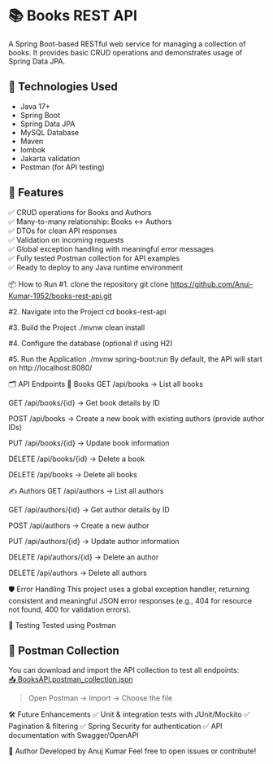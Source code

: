 # 📚 Books REST API 

A Spring Boot-based RESTful web service for managing a collection of books. It provides basic CRUD operations and demonstrates usage of Spring Data JPA.

## 🔧 Technologies Used
- Java 17+
- Spring Boot
- Spring Data JPA
- MySQL Database
- Maven
- lombok
- Jakarta validation
- Postman (for API testing)

## 🚀 Features
✅ CRUD operations for Books and Authors  
✅ Many-to-many relationship: Books ↔ Authors  
✅ DTOs for clean API responses  
✅ Validation on incoming requests  
✅ Global exception handling with meaningful error messages  
✅ Fully tested Postman collection for API examples  
✅ Ready to deploy to any Java runtime environment

📦 How to Run
#1. clone the repository
git clone https://github.com/Anuj-Kumar-1952/books-rest-api.git

#2. Navigate into the Project
cd books-rest-api

#3. Build the Project
./mvnw clean install

#4. Configure the database (optional if using H2)

#5. Run the Application
./mvnw spring-boot:run
By default, the API will start on http://localhost:8080/

🗂️ API Endpoints
📖 Books
GET /api/books → List all books

GET /api/books/{id} → Get book details by ID

POST /api/books → Create a new book with existing authors (provide author IDs)

PUT /api/books/{id} → Update book information

DELETE /api/books/{id} → Delete a book

DELETE /api/books → Delete all books

✍️ Authors
GET /api/authors → List all authors

GET /api/authors/{id} → Get author details by ID

POST /api/authors → Create a new author

PUT /api/authors/{id} → Update author information

DELETE /api/authors/{id} → Delete an author

DELETE /api/authors → Delete all authors

🛡️ Error Handling
This project uses a global exception handler, returning consistent and meaningful JSON error responses (e.g., 404 for resource not found, 400 for validation errors).

🧪 Testing
Tested using Postman
## 📩 Postman Collection
You can download and import the API collection to test all endpoints:  
[📥 BooksAPI.postman_collection.json](BooksAPI.postman_collection.json)
> Open Postman → Import → Choose the file

🛠️ Future Enhancements
✅ Unit & integration tests with JUnit/Mockito
✅ Pagination & filtering
✅ Spring Security for authentication
✅ API documentation with Swagger/OpenAPI

👤 Author
Developed by Anuj Kumar
Feel free to open issues or contribute!

